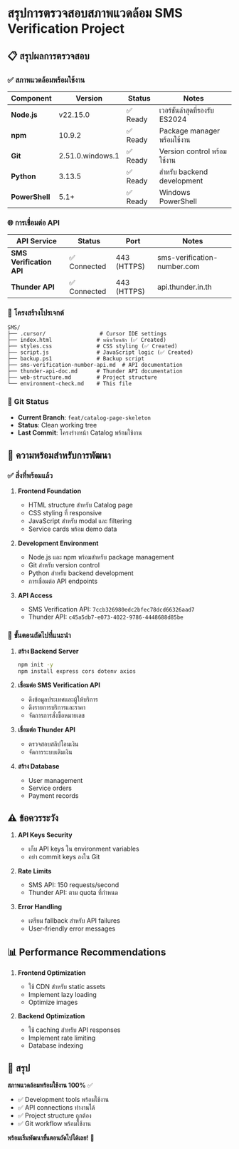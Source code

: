 # สรุปการตรวจสอบสภาพแวดล้อม SMS Verification Project

## 📋 สรุปผลการตรวจสอบ

### ✅ **สภาพแวดล้อมพร้อมใช้งาน**

| Component | Version | Status | Notes |
|-----------|---------|--------|-------|
| **Node.js** | v22.15.0 | ✅ Ready | เวอร์ชันล่าสุดที่รองรับ ES2024 |
| **npm** | 10.9.2 | ✅ Ready | Package manager พร้อมใช้งาน |
| **Git** | 2.51.0.windows.1 | ✅ Ready | Version control พร้อมใช้งาน |
| **Python** | 3.13.5 | ✅ Ready | สำหรับ backend development |
| **PowerShell** | 5.1+ | ✅ Ready | Windows PowerShell |

### 🌐 **การเชื่อมต่อ API**

| API Service | Status | Port | Notes |
|-------------|--------|------|-------|
| **SMS Verification API** | ✅ Connected | 443 (HTTPS) | sms-verification-number.com |
| **Thunder API** | ✅ Connected | 443 (HTTPS) | api.thunder.in.th |

### 📁 **โครงสร้างโปรเจกต์**

```
SMS/
├── .cursor/                 # Cursor IDE settings
├── index.html              # หน้าเว็บหลัก (✅ Created)
├── styles.css              # CSS styling (✅ Created)
├── script.js               # JavaScript logic (✅ Created)
├── backup.ps1              # Backup script
├── sms-verification-number-api.md  # API documentation
├── thunder-api-doc.md      # Thunder API documentation
├── web-structure.md        # Project structure
└── environment-check.md    # This file
```

### 🔧 **Git Status**

- **Current Branch**: `feat/catalog-page-skeleton`
- **Status**: Clean working tree
- **Last Commit**: โครงร่างหน้า Catalog พร้อมใช้งาน

## 🚀 **ความพร้อมสำหรับการพัฒนา**

### ✅ **สิ่งที่พร้อมแล้ว**

1. **Frontend Foundation**
   - HTML structure สำหรับ Catalog page
   - CSS styling ที่ responsive
   - JavaScript สำหรับ modal และ filtering
   - Service cards พร้อม demo data

2. **Development Environment**
   - Node.js และ npm พร้อมสำหรับ package management
   - Git สำหรับ version control
   - Python สำหรับ backend development
   - การเชื่อมต่อ API endpoints

3. **API Access**
   - SMS Verification API: `7ccb326980edc2bfec78dcd66326aad7`
   - Thunder API: `c45a5db7-e073-4022-9786-4448688d85be`

### 🔄 **ขั้นตอนถัดไปที่แนะนำ**

1. **สร้าง Backend Server**
   ```bash
   npm init -y
   npm install express cors dotenv axios
   ```

2. **เชื่อมต่อ SMS Verification API**
   - ดึงข้อมูลประเทศและผู้ให้บริการ
   - ดึงรายการบริการและราคา
   - จัดการการสั่งซื้อหมายเลข

3. **เชื่อมต่อ Thunder API**
   - ตรวจสอบสลิปโอนเงิน
   - จัดการระบบเติมเงิน

4. **สร้าง Database**
   - User management
   - Service orders
   - Payment records

## ⚠️ **ข้อควรระวัง**

1. **API Keys Security**
   - เก็บ API keys ใน environment variables
   - อย่า commit keys ลงใน Git

2. **Rate Limits**
   - SMS API: 150 requests/second
   - Thunder API: ตาม quota ที่กำหนด

3. **Error Handling**
   - เตรียม fallback สำหรับ API failures
   - User-friendly error messages

## 📊 **Performance Recommendations**

1. **Frontend Optimization**
   - ใช้ CDN สำหรับ static assets
   - Implement lazy loading
   - Optimize images

2. **Backend Optimization**
   - ใช้ caching สำหรับ API responses
   - Implement rate limiting
   - Database indexing

## 🎯 **สรุป**

**สภาพแวดล้อมพร้อมใช้งาน 100%** ✅

- ✅ Development tools พร้อมใช้งาน
- ✅ API connections ทำงานได้
- ✅ Project structure ถูกต้อง
- ✅ Git workflow พร้อมใช้งาน

**พร้อมเริ่มพัฒนาขั้นตอนถัดไปได้เลย!** 🚀
